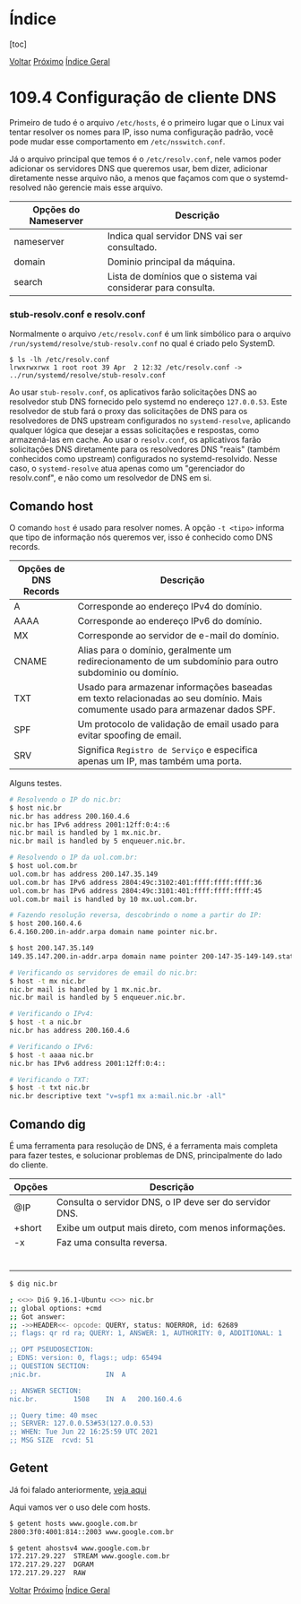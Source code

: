 

# Índice

[toc]

[Voltar](../109.3/1093.md)
[Próximo](../110.1/1101.md) 
[Índice Geral](../main.md)



# 109.4 Configuração de cliente DNS

Primeiro de tudo é o arquivo `/etc/hosts`, é o primeiro lugar que o Linux vai tentar resolver os nomes para IP, isso numa configuração padrão, você pode mudar esse comportamento em `/etc/nsswitch.conf`.

Já o arquivo principal que temos é o `/etc/resolv.conf`, nele vamos poder adicionar os servidores DNS que queremos usar, bem dizer, adicionar diretamente nesse arquivo não, a menos que façamos com que o systemd-resolved não gerencie mais esse arquivo.

| Opções do Nameserver | Descrição                                                    |
| -------------------- | ------------------------------------------------------------ |
| nameserver           | Indica qual servidor DNS vai ser consultado.                 |
| domain               | Dominio principal da máquina.                                |
| search               | Lista de domínios que o sistema vai considerar para consulta. |



### stub-resolv.conf e resolv.conf

Normalmente o arquivo `/etc/resolv.conf` é um link simbólico para o arquivo `/run/systemd/resolve/stub-resolv.conf` no qual é criado pelo SystemD.

```
$ ls -lh /etc/resolv.conf 
lrwxrwxrwx 1 root root 39 Apr  2 12:32 /etc/resolv.conf -> ../run/systemd/resolve/stub-resolv.conf
```

Ao usar `stub-resolv.conf`, os aplicativos farão solicitações DNS ao resolvedor stub DNS fornecido pelo systemd no endereço `127.0.0.53`. Este resolvedor de stub fará o proxy das solicitações de DNS para os resolvedores de DNS upstream configurados no `systemd-resolve`, aplicando qualquer lógica que desejar a essas solicitações e respostas, como armazená-las em cache. 
Ao usar o `resolv.conf`, os aplicativos farão solicitações DNS diretamente para os resolvedores DNS "reais" (também conhecidos como upstream) configurados no systemd-resolvido. Nesse caso, o `systemd-resolve` atua apenas como um "gerenciador do resolv.conf", e não como um resolvedor de DNS em si.



## Comando host

O comando `host` é usado para resolver nomes. A opção `-t <tipo>` informa que tipo de informação nós queremos ver, isso é conhecido como DNS records.



| Opções de DNS Records | Descrição                                                    |
| --------------------- | ------------------------------------------------------------ |
| A                     | Corresponde ao endereço IPv4 do domínio.                     |
| AAAA                  | Corresponde ao endereço IPv6 do domínio.                     |
| MX                    | Corresponde ao servidor de e-mail do domínio.                |
| CNAME                 | Alias para o domínio, geralmente um redirecionamento de um subdomínio para outro subdominio ou domínio. |
| TXT                   | Usado para armazenar informações baseadas em texto relacionadas ao seu domínio. Mais comumente usado para armazenar dados SPF. |
| SPF                   | Um protocolo de validação de email usado para evitar spoofing de email. |
| SRV                   | Significa `Registro de Serviço` e especifica apenas um IP, mas também uma porta. |

Alguns testes.

```bash
# Resolvendo o IP do nic.br:
$ host nic.br
nic.br has address 200.160.4.6
nic.br has IPv6 address 2001:12ff:0:4::6
nic.br mail is handled by 1 mx.nic.br.
nic.br mail is handled by 5 enqueuer.nic.br.

# Resolvendo o IP da uol.com.br:
$ host uol.com.br
uol.com.br has address 200.147.35.149
uol.com.br has IPv6 address 2804:49c:3102:401:ffff:ffff:ffff:36
uol.com.br has IPv6 address 2804:49c:3101:401:ffff:ffff:ffff:45
uol.com.br mail is handled by 10 mx.uol.com.br.

# Fazendo resolução reversa, descobrindo o nome a partir do IP:
$ host 200.160.4.6
6.4.160.200.in-addr.arpa domain name pointer nic.br.

$ host 200.147.35.149
149.35.147.200.in-addr.arpa domain name pointer 200-147-35-149-149.static.uol.com.br.

# Verificando os servidores de email do nic.br:
$ host -t mx nic.br
nic.br mail is handled by 1 mx.nic.br.
nic.br mail is handled by 5 enqueuer.nic.br.

# Verificando o IPv4:
$ host -t a nic.br
nic.br has address 200.160.4.6

# Verificando o IPv6:
$ host -t aaaa nic.br
nic.br has IPv6 address 2001:12ff:0:4::

# Verificando o TXT:
$ host -t txt nic.br
nic.br descriptive text "v=spf1 mx a:mail.nic.br -all"
```



## Comando dig

É uma ferramenta para resolução de DNS, é a ferramenta mais completa para fazer testes, e solucionar problemas de DNS, principalmente do lado do cliente.

| Opções | Descrição                                               |
| ------ | ------------------------------------------------------- |
| @IP    | Consulta o servidor DNS, o IP deve ser do servidor DNS. |
| +short | Exibe um output mais direto, com menos informações.     |
| -x     | Faz uma consulta reversa.                               |
|        |                                                         |
|        |                                                         |
|        |                                                         |
|        |                                                         |
|        |                                                         |
|        |                                                         |

```bash
$ dig nic.br

; <<>> DiG 9.16.1-Ubuntu <<>> nic.br
;; global options: +cmd
;; Got answer:
;; ->>HEADER<<- opcode: QUERY, status: NOERROR, id: 62689
;; flags: qr rd ra; QUERY: 1, ANSWER: 1, AUTHORITY: 0, ADDITIONAL: 1

;; OPT PSEUDOSECTION:
; EDNS: version: 0, flags:; udp: 65494
;; QUESTION SECTION:
;nic.br.				IN	A

;; ANSWER SECTION:
nic.br.			1508	IN	A	200.160.4.6

;; Query time: 40 msec
;; SERVER: 127.0.0.53#53(127.0.0.53)
;; WHEN: Tue Jun 22 16:25:59 UTC 2021
;; MSG SIZE  rcvd: 51

```



## Getent

Já foi falado anteriormente, [veja aqui](../107.1/1071.html#getent)

Aqui vamos ver o uso dele com hosts.

```bash
$ getent hosts www.google.com.br
2800:3f0:4001:814::2003 www.google.com.br

$ getent ahostsv4 www.google.com.br
172.217.29.227  STREAM www.google.com.br
172.217.29.227  DGRAM  
172.217.29.227  RAW
```



[Voltar](../109.3/1093.md)
[Próximo](../110.1/1101.md) 
[Índice Geral](../main.md)